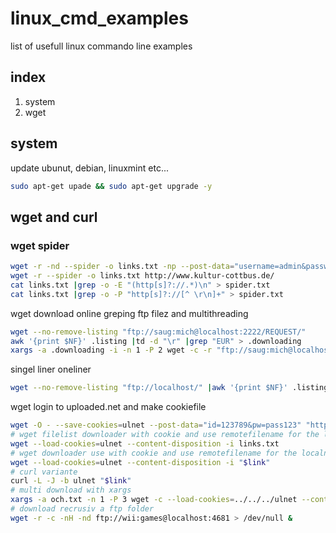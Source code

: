 # linux_cmd_examples
list of usefull linux commando line examples

## index
1. system
2. wget

## system
update ubunut, debian, linuxmint etc...
```bash
sudo apt-get upade && sudo apt-get upgrade -y
```

## wget and curl
### wget spider
```sh
wget -r -nd --spider -o links.txt -np --post-data="username=admin&password=password&Login=Login" --keep-session-cookies http://localhost/vuln_test/DVWA/login.php
wget -r --spider -o links.txt http://www.kultur-cottbus.de/
cat links.txt |grep -o -E "(http[s]?://.*)\n" > spider.txt
cat links.txt |grep -o -P "http[s]?://[^ \r\n]+" > spider.txt
```
wget download online greping ftp filez and multithreading
```sh
wget --no-remove-listing "ftp://saug:mich@localhost:2222/REQUEST/"
awk '{print $NF}' .listing |td -d "\r" |grep "EUR" > .downloading
xargs -a .downloading -i -n 1 -P 2 wget -c -r "ftp://saug:mich@localhost:2222/REQUEST/{}"
```
singel liner oneliner
```sh
wget --no-remove-listing "ftp://localhost/" |awk '{print $NF}' .listing |td -d "\r" |xargs -P4 -i proxychains wget -nH -nd -r -c "ftp://localhost/"
```
wget login to uploaded.net and make cookiefile
```sh
wget -O - --save-cookies=ulnet --post-data="id=123789&pw=pass123" "http://uploaded.net/io/login"
# wget filelist downloader with cookie and use remotefilename for the localname
wget --load-cookies=ulnet --content-disposition -i links.txt
# wget downloader use with cookie and use remotefilename for the localname
wget --load-cookies=ulnet --content-disposition -i "$link"
# curl variante
curl -L -J -b ulnet "$link"
# multi download with xargs
xargs -a och.txt -n 1 -P 3 wget -c --load-cookies=../../../ulnet --content-disposition > /dev/null &
# download recrusiv a ftp folder
wget -r -c -nH -nd ftp://wii:games@localhost:4681 > /dev/null &
```
